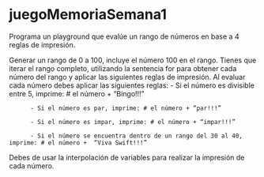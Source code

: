 # juegoMemoriaSemana1
Programa un playground que evalúe un rango de números en base a 4 reglas de impresión.

Generar un rango de 0 a 100, incluye el número 100 en el rango.
Tienes que iterar el rango completo, utilizando la sentencia for para obtener cada número del rango y aplicar las siguientes reglas de impresión.
Al evaluar cada número debes aplicar las siguientes reglas:
          - Si el número es divisible entre 5, imprime: # el número  + “Bingo!!!” 

          - Si el número es par, imprime: # el número + “par!!!”

          - Si el número es impar, imprime: # el número + “impar!!!”

          - Si el número se encuentra dentro de un rango del 30 al 40, imprime: # el número +  “Viva Swift!!!”

Debes de usar la interpolación de variables para realizar la impresión de cada número.
